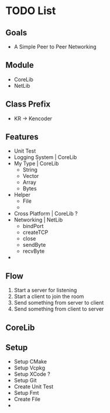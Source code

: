 # TODO List 

## Goals
- A Simple Peer to Peer Networking 

## Module 
- CoreLib 
- NetLib 

## Class Prefix 
- KR -> Kencoder

## Features 
- Unit Test                 
- Logging System        | CoreLib
- My Type               | CoreLib
    - String 
    - Vector 
    - Array 
    - Bytes
- Helper
    - File
    -     
- Cross Platform        | CoreLib ? 
- Networking            | NetLib
    - bindPort
    - createTCP
    - close
    - sendByte
    - recvByte
-     

## Flow 
1. Start a server for listening 
2. Start a client to join the room 
3. Send something from server to client 
4. Send something from client to server 

## CoreLib 

## Setup 
- Setup CMake
- Setup Vcpkg
- Setup XCode ? 
- Setup Git 
- Create Unit Test 
- Setup Fmt 
- Create File 
- 

